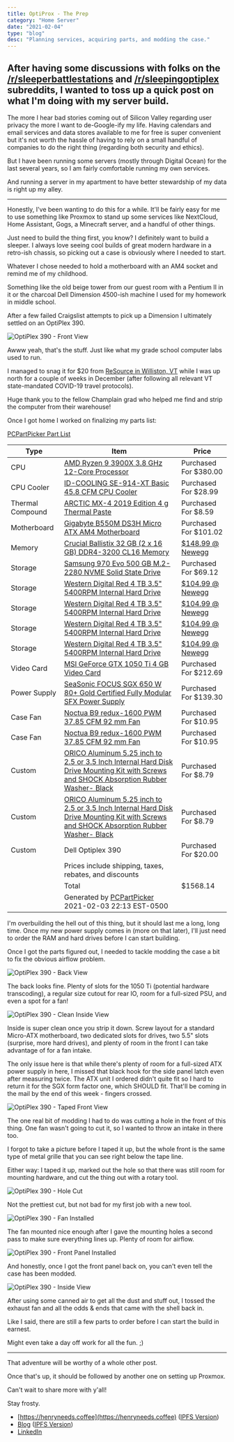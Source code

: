 ```yaml
---
title: OptiProx - The Prep
category: "Home Server"
date: "2021-02-04"
type: "blog"
desc: "Planning services, acquiring parts, and modding the case."
---
```


## After having some discussions with folks on the [/r/sleeperbattlestations](https://reddit.com/r/sleeperbattlestations) and [/r/sleepingoptiplex](https://reddit.com/r/sleepingoptiplex) subreddits, I wanted to toss up a quick post on what I'm doing with my server build.

The more I hear bad stories coming out of Silicon Valley regarding user privacy the more I want to de-Google-ify my life. Having calendars and email services and data stores available to me for free is super convenient but it's not worth the hassle of having to rely on a small handful of companies to do the right thing (regarding both security and ethics).

But I have been running some servers (mostly through Digital Ocean) for the last several years, so I am fairly comfortable running my own services.

And running a server in my apartment to have better stewardship of my data is right up my alley.

---

Honestly, I've been wanting to do this for a while. It'll be fairly easy for me to use something like Proxmox to stand up some services like NextCloud, Home Assistant, Gogs, a Minecraft server, and a handful of other things.

Just need to build the thing first, you know? I definitely want to build a sleeper. I always love seeing cool builds of great modern hardware in a retro-ish chassis, so picking out a case is obviously where I needed to start.

Whatever I chose needed to hold a motherboard with an AM4 socket and remind me of my childhood.

Something like the old beige tower from our guest room with a Pentium II in it or the charcoal Dell Dimension 4500-ish machine I used for my homework in middle school.

After a few failed Craigslist attempts to pick up a Dimension I ultimately settled on an OptiPlex 390.

![OptiPlex 390 - Front View](/src/assets/blog-images/optiprox-1-the-prep/optiplox-prep-glamour-shot.jpg)

Awww yeah, that's the stuff. Just like what my grade school computer labs used to run.

I managed to snag it for $20 from [ReSource in Williston, VT](https://resourcevt.org) while I was up north for a couple of weeks in December (after following all relevant VT state-mandated COVID-19 travel protocols).

Huge thank you to the fellow Champlain grad who helped me find and strip the computer from their warehouse!

Once I got home I worked on finalizing my parts list:

<a href="https://pcpartpicker.com/list/cgskmk">PCPartPicker Part List</a>
<table class="pcpp-part-list">
  <thead>
    <tr>
      <th>Type</th>
      <th>Item</th>
      <th>Price</th>
    </tr>
  </thead>
  <tbody>
    <tr>
      <td class="pcpp-part-list-type">CPU</td>
      <td class="pcpp-part-list-item"><a href="https://pcpartpicker.com/product/tLCD4D/amd-ryzen-9-3900x-36-ghz-12-core-processor-100-100000023box">AMD Ryzen 9 3900X 3.8 GHz 12-Core Processor</a></td>
      <td class="pcpp-part-list-price">
        Purchased For $380.00
      </td>
    </tr>
    <tr>
      <td class="pcpp-part-list-type">CPU Cooler</td>
      <td class="pcpp-part-list-item"><a href="https://pcpartpicker.com/product/gqxbt6/id-cooling-se-914-xt-basic-458-cfm-cpu-cooler-se-914-xt-basic">ID-COOLING SE-914-XT Basic 45.8 CFM CPU Cooler</a></td>
      <td class="pcpp-part-list-price">
        Purchased For $28.99
      </td>
    </tr>
    <tr>
      <td class="pcpp-part-list-type">Thermal Compound</td>
      <td class="pcpp-part-list-item"><a href="https://pcpartpicker.com/product/JmYLrH/arctic-mx-4-2019-edition-4-g-thermal-paste-actcp00002b">ARCTIC MX-4 2019 Edition 4 g Thermal Paste</a></td>
      <td class="pcpp-part-list-price">
        Purchased For $8.59
      </td>
    </tr>
    <tr>
      <td class="pcpp-part-list-type">Motherboard</td>
      <td class="pcpp-part-list-item"><a href="https://pcpartpicker.com/product/VyBhP6/gigabyte-b550m-ds3h-micro-atx-am4-motherboard-b550m-ds3h">Gigabyte B550M DS3H Micro ATX AM4 Motherboard</a></td>
      <td class="pcpp-part-list-price">
        Purchased For $101.02
      </td>
    </tr>
    <tr>
      <td class="pcpp-part-list-type">Memory</td>
      <td class="pcpp-part-list-item"><a href="https://pcpartpicker.com/product/gCCFf7/crucial-ballistix-32-gb-2-x-16-gb-ddr4-3200-memory-bl2k16g32c16u4b">Crucial Ballistix 32 GB (2 x 16 GB) DDR4-3200 CL16 Memory</a></td>
      <td class="pcpp-part-list-price">
        <a href="https://pcpartpicker.com/product/gCCFf7/crucial-ballistix-32-gb-2-x-16-gb-ddr4-3200-memory-bl2k16g32c16u4b">$148.99 @ Newegg</a>
      </td>
    </tr>
    <tr>
      <td class="pcpp-part-list-type">Storage</td>
      <td class="pcpp-part-list-item"><a href="https://pcpartpicker.com/product/P4ZFf7/samsung-970-evo-500gb-m2-2280-solid-state-drive-mz-v7e500bw">Samsung 970 Evo 500 GB M.2-2280 NVME Solid State Drive</a></td>
      <td class="pcpp-part-list-price">
        Purchased For $69.12
      </td>
    </tr>
    <tr>
      <td class="pcpp-part-list-type">Storage</td>
      <td class="pcpp-part-list-item"><a href="https://pcpartpicker.com/product/rkV48d/western-digital-internal-hard-drive-wd40efrx">Western Digital Red 4 TB 3.5" 5400RPM Internal Hard Drive</a></td>
      <td class="pcpp-part-list-price">
        <a href="https://pcpartpicker.com/product/rkV48d/western-digital-internal-hard-drive-wd40efrx">$104.99 @ Newegg</a>
      </td>
    </tr>
    <tr>
      <td class="pcpp-part-list-type">Storage</td>
      <td class="pcpp-part-list-item"><a href="https://pcpartpicker.com/product/rkV48d/western-digital-internal-hard-drive-wd40efrx">Western Digital Red 4 TB 3.5" 5400RPM Internal Hard Drive</a></td>
      <td class="pcpp-part-list-price">
        <a href="https://pcpartpicker.com/product/rkV48d/western-digital-internal-hard-drive-wd40efrx">$104.99 @ Newegg</a>
      </td>
    </tr>
    <tr>
      <td class="pcpp-part-list-type">Storage</td>
      <td class="pcpp-part-list-item"><a href="https://pcpartpicker.com/product/rkV48d/western-digital-internal-hard-drive-wd40efrx">Western Digital Red 4 TB 3.5" 5400RPM Internal Hard Drive</a></td>
      <td class="pcpp-part-list-price">
        <a href="https://pcpartpicker.com/product/rkV48d/western-digital-internal-hard-drive-wd40efrx">$104.99 @ Newegg</a>
      </td>
    </tr>
    <tr>
      <td class="pcpp-part-list-type">Storage</td>
      <td class="pcpp-part-list-item"><a href="https://pcpartpicker.com/product/rkV48d/western-digital-internal-hard-drive-wd40efrx">Western Digital Red 4 TB 3.5" 5400RPM Internal Hard Drive</a></td>
      <td class="pcpp-part-list-price">
        <a href="https://pcpartpicker.com/product/rkV48d/western-digital-internal-hard-drive-wd40efrx">$104.99 @ Newegg</a>
      </td>
    </tr>
    <tr>
      <td class="pcpp-part-list-type">Video Card</td>
      <td class="pcpp-part-list-item"><a href="https://pcpartpicker.com/product/x7s8TW/msi-geforce-gtx-1050-ti-4gb-video-card-gtx-1050-ti-4gt-oc">MSI GeForce GTX 1050 Ti 4 GB Video Card</a></td>
      <td class="pcpp-part-list-price">
        Purchased For $212.69
      </td>
    </tr>
    <tr>
      <td class="pcpp-part-list-type">Power Supply</td>
      <td class="pcpp-part-list-item"><a href="https://pcpartpicker.com/product/mPdxFT/seasonic-focus-sgx-650w-80-gold-certified-fully-modular-sfx-power-supply-ssr-650sgx">SeaSonic FOCUS SGX 650 W 80+ Gold Certified Fully Modular SFX Power Supply</a></td>
      <td class="pcpp-part-list-price">
        Purchased For $139.30
      </td>
    </tr>
    <tr>
      <td class="pcpp-part-list-type">Case Fan</td>
      <td class="pcpp-part-list-item"><a href="https://pcpartpicker.com/product/jZn2FT/noctua-case-fan-nfb9redux1600pwm">Noctua B9 redux-1600 PWM 37.85 CFM 92 mm Fan</a></td>
      <td class="pcpp-part-list-price">
        Purchased For $10.95
      </td>
    </tr>
    <tr>
      <td class="pcpp-part-list-type">Case Fan</td>
      <td class="pcpp-part-list-item"><a href="https://pcpartpicker.com/product/jZn2FT/noctua-case-fan-nfb9redux1600pwm">Noctua B9 redux-1600 PWM 37.85 CFM 92 mm Fan</a></td>
      <td class="pcpp-part-list-price">
        Purchased For $10.95
      </td>
    </tr>
    <tr>
      <td class="pcpp-part-list-type">Custom</td>
      <td class="pcpp-part-list-item"><a href="https://pcpartpicker.com/product/QVFXsY/orico-aluminum-525-inch-to-25-or-35-inch-internal-hard-disk-drive-mounting-kit-with-screws-and-shock-absorption-rubber-washer-black">ORICO Aluminum 5.25 inch to 2.5 or 3.5 Inch Internal Hard Disk Drive Mounting Kit with Screws and SHOCK Absorption Rubber Washer- Black</a></td>
      <td class="pcpp-part-list-price">
        Purchased For $8.79
      </td>
    </tr>
    <tr>
      <td class="pcpp-part-list-type">Custom</td>
      <td class="pcpp-part-list-item"><a href="https://pcpartpicker.com/product/QVFXsY/orico-aluminum-525-inch-to-25-or-35-inch-internal-hard-disk-drive-mounting-kit-with-screws-and-shock-absorption-rubber-washer-black">ORICO Aluminum 5.25 inch to 2.5 or 3.5 Inch Internal Hard Disk Drive Mounting Kit with Screws and SHOCK Absorption Rubber Washer- Black</a></td>
      <td class="pcpp-part-list-price">
        Purchased For $8.79
      </td>
    </tr>
    <tr>
      <td class="pcpp-part-list-type">Custom</td>
      <td class="pcpp-part-list-item">Dell Optiplex 390</td>
      <td class="pcpp-part-list-price">Purchased For $20.00</td>
    </tr>
    <tr>
      <td></td>
      <td class="pcpp-part-list-price-note">Prices include shipping, taxes, rebates, and discounts</td>
      <td></td>
    </tr>
    <tr>
      <td></td>
      <td class="pcpp-part-list-total">Total</td>
      <td class="pcpp-part-list-total-price">$1568.14</td>
    </tr>
    <tr>
      <td></td>
      <td class="pcpp-part-list-price-note">Generated by <a href="https://pcpartpicker.com">PCPartPicker</a> 2021-02-03 22:13 EST-0500</td>
      <td></td>
    </tr>
  </tbody>
</table>

I'm overbuilding the hell out of this thing, but it should last me a long, long time. Once my new power supply comes in (more on that later), I'll just need to order the RAM and hard drives before I can start building.

Once I got the parts figured out, I needed to tackle modding the case a bit to fix the obvious airflow problem.

![OptiPlex 390 - Back View](/src/assets/blog-images/optiprox-1-the-prep/optiplox-prep-back.jpg)

The back looks fine. Plenty of slots for the 1050 Ti (potential hardware transcoding), a regular size cutout for rear IO, room for a full-sized PSU, and even a spot for a fan!

![OptiPlex 390 - Clean Inside View](/src/assets/blog-images/optiprox-1-the-prep/optiplox-prep-inside-clean.jpg)

Inside is super clean once you strip it down. Screw layout for a standard Micro-ATX motherboard, two dedicated slots for drives, two 5.5" slots (surprise, more hard drives), and plenty of room in the front I can take advantage of for a fan intake.

The only issue here is that while there's plenty of room for a full-sized ATX power supply in here, I missed that black hook for the side panel latch even after measuring twice. The ATX unit I ordered didn't quite fit so I hard to return it for the SGX form factor one, which SHOULD fit. That'll be coming in the mail by the end of this week - fingers crossed.

![OptiPlex 390 - Taped Front View](/src/assets/blog-images/optiprox-1-the-prep/optiplox-prep-front-taped.jpg)

The one real bit of modding I had to do was cutting a hole in the front of this thing. One fan wasn't going to cut it, so I wanted to throw an intake in there too.

I forgot to take a picture before I taped it up, but the whole front is the same type of metal grille that you can see right below the tape line.

Either way: I taped it up, marked out the hole so that there was still room for mounting hardware, and cut the thing out with a rotary tool.

![OptiPlex 390 - Hole Cut](/src/assets/blog-images/optiprox-1-the-prep/optiplox-prep-front-hole.jpg)

Not the prettiest cut, but not bad for my first job with a new tool.


![OptiPlex 390 - Fan Installed](/src/assets/blog-images/optiprox-1-the-prep/optiplox-prep-front-fan.jpg)

The fan mounted nice enough after I gave the mounting holes a second pass to make sure everything lines up. Plenty of room for airflow.

![OptiPlex 390 - Front Panel Installed](/src/assets/blog-images/optiprox-1-the-prep/optiplox-prep-front.jpg)

And honestly, once I got the front panel back on, you can't even tell the case has been modded.

![OptiPlex 390 - Inside View](/src/assets/blog-images/optiprox-1-the-prep/optiplox-prep-inside.jpg)

After using some canned air to get all the dust and stuff out, I tossed the exhaust fan and all the odds & ends that came with the shell back in.

Like I said, there are still a few parts to order before I can start the build in earnest.

Might even take a day off work for all the fun. ;)

---

That adventure will be worthy of a whole other post.

Once that's up, it should be followed by another one on setting up Proxmox.

Can't wait to share more with y'all!

Stay frosty.

- [https://henryneeds.coffee](https://henryneeds.coffee) ([IPFS Version](https://whateverforever.party))
- [Blog](https://henryneeds.coffee/blog) ([IPFS Version](https://whateverforever.party/blog))
- [LinkedIn](https://linkedin.com/in/henryquinniv)
